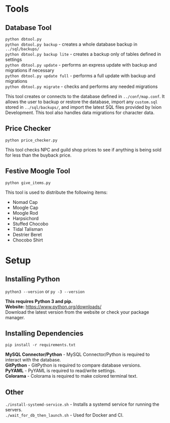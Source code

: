 Tools
========================

## Database Tool
`python dbtool.py`  
`python dbtool.py backup` - creates a whole database backup in `../sql/backups/`  
`python dbtool.py backup lite` - creates a backup only of tables defined in settings  
`python dbtool.py update` - performs an express update with backup and migrations if necessary  
`python dbtool.py update full` - performs a full update with backup and migrations  
`python dbtool.py migrate` - checks and performs any needed migrations

This tool creates or connects to the database defined in `../conf/map.conf`. It 
allows the user to backup or restore the database, import any `custom.sql` 
stored in `../sql/backups/`, and import the latest SQL files provided by Ixion 
Development. This tool also handles data migrations for character data.

## Price Checker
`python price_checker.py`

This tool checks NPC and guild shop prices to see if anything is being sold for less than the buyback price.

## Festive Moogle Tool
`python give_items.py`

This tool is used to distribute the following items:  
- Nomad Cap  
- Moogle Cap  
- Moogle Rod  
- Harpsichord  
- Stuffed Chocobo  
- Tidal Talisman  
- Destrier Beret  
- Chocobo Shirt  


Setup
========================

## Installing Python
`python3 --version` or `py -3 --version`

**This requires Python 3 and pip.**  
**Website:** https://www.python.org/downloads/  
Download the latest version from the website or check your package manager.

## Installing Dependencies
`pip install -r requirements.txt`

**MySQL Connector/Python** - MySQL Connector/Python is required to interact with the database.  
**GitPython** - GitPython is required to compare database versions.  
**PyYAML** - PyYAML is required to read/write settings.  
**Colorama** - Colorama is required to make colored terminal text.  

## Other
`./install-systemd-service.sh` - Installs a systemd service for running the servers.  
`./wait_for_db_then_launch.sh` - Used for Docker and CI.  